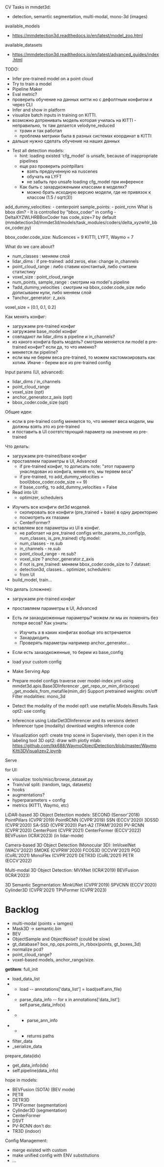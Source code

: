 CV Tasks in mmdet3d:
- detection, semantic segmentation, multi-modal, mono-3d (images)

available_models
- https://mmdetection3d.readthedocs.io/en/latest/model_zoo.html

available_datasets
- https://mmdetection3d.readthedocs.io/en/latest/advanced_guides/index.html


TODO:
+ Infer pre-trained model on a point cloud
+ Try to train a model
+ Pipeline Maker
+ Eval metric?
+ проверить обучение на данных китти но с дефолтным конфигом и через CLI
+ Infer and show in platform
+ visualize batch inputs in training on KITTI.
+ возможно дотренивать модель которая училась на KITTI - неправильно, тк там делается velodyne_reduced
    + трэин и так работал
    + проблема метрики была в разных системах координат в KITTI
+ дальше нужно сделать обучение на наших данных

- Test all detection models: 
    - hint: loading existed 'cfg_model' is unsafe, because of inappropriate pipelines
    - еще раз проверить pointpillars
        - взять предоученную на nuscenes
        - обучать на LYFT
        - не забыть про unsafe loading cfg_model при инференсе
    - Как быть с захардкожеными классами в моделях?
        - можно брать исходную версию модели, где не привязок к классом (1.5 / sqrt(3))


add_dummy_velocities:
    - centerpoint
sample_points:
    - point_rcnn
What is bbox dim?
    - It is controlled by "bbox_coder" in config
    - DeltaXYZWLHRBBoxCoder has code_size=7 by default (mmdetection3d/mmdet3d/models/task_modules/coders/delta_xyzwhlr_bbox_coder.py)

bbox_coder.code_size:
    NuScences = 9
    KITTI, LYFT, Waymo = 7

What do we care about?
- num_classes : меняем слой
- lidar_dims : if pre-trained: add zeros, else: change in_channels
- point_cloud_range : либо ставим константый, либо считаем статистику
- voxel_size : point_cloud_range
- num_points, sample_range : смотрим на model's pipeline
- ?add_dummy_velocities : смотрим на bbox_coder.code_size либо дописываем нули, либо меняем слой
- ?anchor_generator: z_axis

voxel_size = [0.1, 0.1, 0.2]

Как менять конфиг:
- загружаем pre-trained конфиг
- загружаем base_model конфиг
- совпадают ли lidar_dims в pipeline и in_channels?
- из какого конфига брать модель?
    смотрим меняется ли model в pre-trained конфиг?
    если да, то что именно?
- меняется ли pipeline?
- если мы не берем веса pre-trained, то можем кастомизировать как хотим. Иначе - берем все из pre-trained config

Input params (UI, advanced):
- lidar_dims / in_channels
- point_cloud_range
- voxel_size (opt)
- anchor_generator.z_axis (opt)
- bbox_coder.code_size (opt)

Общие идеи:
- если в pre-trained config меняется то, что меняет веса модели, мы должны взять это из pre-trained
- и поставить в UI соотвтствующий параметр на значение из pre-trained

Что делать:
+ загружаем pre-trained/base конфиг
+ проставляем параметры в UI, Advanced
    + if pre-trained конфиг, то дописать note: "этот параметр унаследован из конфига, меняя его, мы теряем веса"
    + if pre-trained, то add_dummy_velocities = bool(bbox_coder.code_size == 9)
    + if base_config, то add_dummy_velocities = False
+ Read into UI:
    + optimizer, schedulers

- Изучить все конфиги det3d моделей.
    + скопировать все конфиги (pre_trained + base) в одну директорию
    + посмотреть их глазами
    - CenterFormer?
- вставляем все параметры из UI в конфиг.
    - не работает на pre_trained configs
    write_params_to_config(p, num_classes, is_pre_trained)
    cfg.model:
    + num_classes - re.sub
    + in_channels - re.sub
    + point_cloud_range - re.sub?
    + voxel_size
    ? anchor_generator.z_axis
    + if not is_pre_trained: меняем bbox_coder.code_size to 7
    dataset:
    - detection3d, classes...
    optimizer, schedulers:
    - from UI
- build_model, train...



Что делать (сложнее):
- загружаем pre-trained конфиг
- проставляем параметры в UI, Advanced
- Есть ли захаодкоженные параметры? можем ли мы их поменять без потери весов?
    Как узнать:
    - Изучить а в каких конфигах вообще это встречается
    - Захардкодить
    - Проверять параметры например anchor_generator...
- Если есть захаодкоженные, то берем из base_config



- load your custom config
- Make Serving App
- Prepare model configs
    traverse over model-index.yml
        using mmdet3d.apis.Base3DInferencer
        _get_repo_or_mim_dir(scope)
        _get_models_from_metafile(mim_dir)
    Support pretrained weights: on/off
    Filter modalities: mono_3d
- Detect the modality of the model
    opt1: use metafile.Models.Results.Task
    opt2: use config
- Inferecnce using LidarDet3DInferencer and its versions
    detect Inferencer type (modality)
    download weights
    inference code
- Visualization
    opt1: create tmp scene in Supervisely, then open it in the labeling tool 3D
    opt2: draw with plotly
    mlab: https://github.com/lkk688/WaymoObjectDetection/blob/master/WaymoKitti3DVisualizev2.ipynb


Serve


for UI:
- visualize: tools/misc/browse_dataset.py
- Train/val split: (random, tags, datasets)
- hooks
- augmentations?
- hyperparameters + config
- metrics (KITTI, Waymo, etc)


LiDAR-based 3D Object Detection models:
    SECOND (Sensor'2018)
    PointPillars (CVPR'2019)
    PointRCNN (CVPR'2019)
    SSN (ECCV'2020)
    3DSSD (CVPR'2020)
    SA-SSD (CVPR'2020)
    Part-A2 (TPAMI'2020)
    PV-RCNN (CVPR'2020)
    CenterPoint (CVPR'2021)
    CenterFormer (ECCV'2022)
    BEVFusion (ICRA'2023) (in lidar-mode)

Camera-based 3D Object Detection (Monocular 3D):
    ImVoxelNet (WACV'2022)
    SMOKE (CVPRW'2020)
    FCOS3D (ICCVW'2021)
    PGD (CoRL'2021)
    MonoFlex (CVPR'2021)
    DETR3D (CoRL'2021)
    PETR (ECCV'2022)

Multi-modal 3D Object Detection:
    MVXNet (ICRA'2019)
    BEVFusion (ICRA'2023)

3D Semantic Segmentation:
    MinkUNet (CVPR'2019)
    SPVCNN (ECCV'2020)
    Cylinder3D (CVPR'2021)
    TPVFormer (CVPR'2023)


# Backlog
- multi-modal (points + iamges)
- Mask3D -> semantic.bin
- BEV
- ObjectSample and ObjectNoise? (could be slow)
- gt_database? box_np_ops.points_in_rbbox(points, gt_boxes_3d)
- normalize pcd?
- point_cloud_range?
- voxel-based models, anchor_range/size.



__getitem__:
full_init
- load_data_list
- - load -- annotations['data_list'] = load(self.ann_file)
- - parse_data_info -- for x in annotations['data_list']: self.parse_data_info(x)
- - - parse_ann_info
- - - returns paths
- filter_data
- _serialize_data

prepare_data(idx)
- get_data_info(idx)
- self.pipeline(data_info)



hope in models:
- BEVFusion (SOTA) (BEV mode)
- PETR
- DETR3D
- TPVFormer (segmentation)
- Cylinder3D (segmentation)
- CenterFormer
- DSVT
- PV-RCNN
don't do:
- TR3D (indoor)


Config Management:
- merge existed with custom
- make unified config with ENV substitutions
- ...